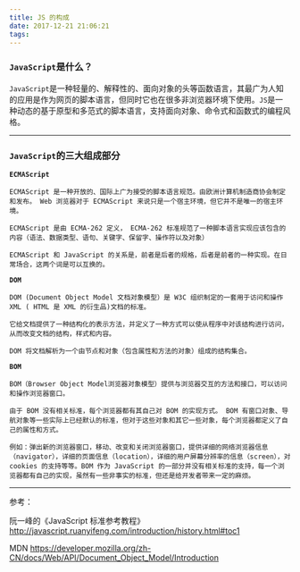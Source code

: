 ```yaml
---
title: JS 的构成  
date: 2017-12-21 21:06:21
tags:
---
```

### `JavaScript`是什么？
`JavaScript`是一种轻量的、解释性的、面向对象的头等函数语言，其最广为人知的应用是作为网页的脚本语言，但同时它也在很多非浏览器环境下使用。`JS`是一种动态的基于原型和多范式的脚本语言，支持面向对象、命令式和函数式的编程风格。

------

### `JavaScript`的三大组成部分
**`ECMAScript`**

```
ECMAScript 是一种开放的、国际上广为接受的脚本语言规范。由欧洲计算机制造商协会制定和发布。 Web 浏览器对于 ECMAScript 来说只是一个宿主环境，但它并不是唯一的宿主环境。
	
ECMAScript 是由 ECMA-262 定义， ECMA-262 标准规范了一种脚本语言实现应该包含的内容（语法、数据类型、语句、关键字、保留字、操作符以及对象）	
	
ECMAScript 和 JavaScript 的关系是，前者是后者的规格，后者是前者的一种实现。在日常场合，这两个词是可以互换的。
```
		
**`DOM`**

```
DOM (Document Object Model 文档对象模型）是 W3C 组织制定的一套用于访问和操作 XML ( HTML 是 XML 的衍生品)文档的标准。

它给文档提供了一种结构化的表示方法，并定义了一种方式可以使从程序中对该结构进行访问，从而改变文档的结构，样式和内容。

DOM 将文档解析为一个由节点和对象（包含属性和方法的对象）组成的结构集合。
```

**`BOM`**

```
BOM（Browser Object Model浏览器对象模型）提供与浏览器交互的方法和接口，可以访问和操作浏览器窗口。
	
由于 BOM 没有相关标准，每个浏览器都有其自己对 BOM 的实现方式。 BOM 有窗口对象、导航对象等一些实际上已经默认的标准，但对于这些对象和其它一些对象，每个浏览器都定义了自己的属性和方式。
	
例如：弹出新的浏览器窗口，移动、改变和关闭浏览器窗口，提供详细的网络浏览器信息（navigator），详细的页面信息（location），详细的用户屏幕分辨率的信息（screen），对 cookies 的支持等等。BOM 作为 JavaScript 的一部分并没有相关标准的支持，每一个浏览器都有自己的实现，虽然有一些非事实的标准，但还是给开发者带来一定的麻烦。
```
	
------

参考：

阮一峰的《JavaScript 标准参考教程》<http://javascript.ruanyifeng.com/introduction/history.html#toc1>

MDN <https://developer.mozilla.org/zh-CN/docs/Web/API/Document_Object_Model/Introduction>	